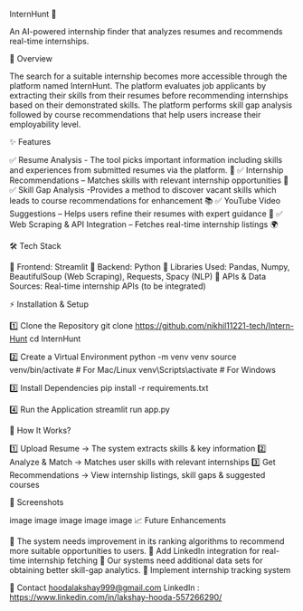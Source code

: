 InternHunt 🚀

An AI-powered internship finder that analyzes resumes and recommends real-time internships.

📌 Overview

The search for a suitable internship becomes more accessible through the platform named InternHunt. The platform evaluates job applicants by extracting their skills from their resumes before recommending internships based on their demonstrated skills. The platform performs skill gap analysis followed by course recommendations that help users increase their employability level.

✨ Features

✅ Resume Analysis - The tool picks important information including skills and experiences from submitted resumes via the platform. 📄 ✅ Internship Recommendations – Matches skills with relevant internship opportunities 🎯 ✅ Skill Gap Analysis -Provides a method to discover vacant skills which leads to course recommendations for enhancement 📚 ✅ YouTube Video Suggestions – Helps users refine their resumes with expert guidance 🎥 ✅ Web Scraping & API Integration – Fetches real-time internship listings 🌍

🛠️ Tech Stack

🔹 Frontend: Streamlit 🔹 Backend: Python 🔹 Libraries Used: Pandas, Numpy, BeautifulSoup (Web Scraping), Requests, Spacy (NLP) 🔹 APIs & Data Sources: Real-time internship APIs (to be integrated)

⚡ Installation & Setup

1️⃣ Clone the Repository git clone https://github.com/nikhil11221-tech/Intern-Hunt cd InternHunt

2️⃣ Create a Virtual Environment python -m venv venv source venv/bin/activate # For Mac/Linux venv\Scripts\activate # For Windows

3️⃣ Install Dependencies pip install -r requirements.txt

4️⃣ Run the Application streamlit run app.py

🚀 How It Works?

1️⃣ Upload Resume → The system extracts skills & key information 2️⃣ Analyze & Match → Matches user skills with relevant internships 3️⃣ Get Recommendations → View internship listings, skill gaps & suggested courses

📸 Screenshots

image image image image image
📈 Future Enhancements

🔹 The system needs improvement in its ranking algorithms to recommend more suitable opportunities to users. 🔹 Add LinkedIn integration for real-time internship fetching 🔹 Our systems need additional data sets for obtaining better skill-gap analytics. 🔹 Implement internship tracking system

📩 Contact hoodalakshay999@gmail.com LinkedIn : https://www.linkedin.com/in/lakshay-hooda-557266290/
